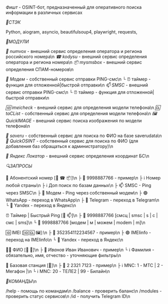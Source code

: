*Фишт* \- OSINT\-бот, предназначенный для оперативного поиска информации в различных сервисах

*🤖СТЭК*

Python, aiogram, asyncio, beautifulsoup4, playwright, requests, 

*🧩МОДУЛИ*

*🦊 numvox* \- внешний сервис определения оператора и региона российского номера\n
*☎ kodysu* \- внешний сервис определения оператора и региона номера\n
*📦 mysmsbox* \- внешний сервис определения СПАМ\-номеров\n

*📮 Модем* \- собственный сервис отправки PING\-смс\n
└ ⏰ таймер \- функция для отложенной\|быстрой отправки\n
*📫 SMSC* \- внешний сервис отправки PING\-смс\n
└ ⏰ таймер \- функция для отложенной\|быстрой отправки\n

*🆔 imeicheck* \- внешний сервис для определения модели телефона\n
*🆑 taCList* \- собственный сервис для определения модели телефона\n
*🖼 QuickIMAGE* \- внешний сервис поиска изображения по модели телефона\n

*👤 saveru* \- собственный сервис для поиска по ФИО на базе saverudata\n
*🧊 QuickOSINT* \- собственный сервис для поиска по ФИО \(для добавления баз обращаться к администратору\)\n

*📡 Яндекс Локатор* \- внешний сервис определения координат БС\n


*🔍ЗАПРОСЫ*

📱 Абонентский номер \[🦊 ☎ 📦\]\n
├ 📝 9998887766 \- пример\n
├ ℹ️ Номер любой страны\n
├ ℹ️ Доп поиск по базам данных\n
├ 📫 SMSC \- Ping через SMSC\n
├ 📮 Модем \- Ping через собственный модем\n
├ 🟢 WhatsApp \- переход в WhatsApp\n
├ 🔵 Telegram \- переход в Telegram\n
└ 🔴 Yandex \- переход в Яндекс\n

⏰ Таймер \| Быстрый Ping \[📮 📫\]\n
├ 📝 9998887766 [смсц \| smsc \| s \| с \| смс \| sms]\n
└ 📝 9998887766 [модем \| м \| можем \| modem \| m]\n

🆔 IMEI \[🆔 🆑 🖼\]:\n
├ 📝 352354112234567 \- пример\n
├ 🟣 IMEIinfo \- переход на IMEIinfo\n
└ 🔴 Yandex \- переход в Яндекс\n

👨‍💼 ФИО \[👤 🧊\]\n
├ 📝 *Иванов* Иван Иванович \- пример\n
└ ℹ️ Фамилия \- обязательно, имя, отчество \- уточняющие фильтры\n

📡 Базовая станция \[📡\]\n
├ 📝 2 2321 7123 \- пример\n
├ ℹ️ MNC: 1 \- МТС \| 2 \- Мегафон \|\n
└ ℹ️ MNC: 20 \- ТЕЛЕ2 \| 99 \- Билайн\n


*🤖КОМАНДЫ*\n

/help \- помощь по командам\n
/balance \- проверить баланс\n
/modules \- проверить статус сервисов\n
/id \- получить Telegram ID\n
